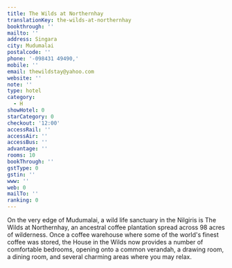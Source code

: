 ```yaml
---
title: The Wilds at Northernhay
translationKey: the-wilds-at-northernhay
bookthrough: ''
mailto: ''
address: Singara
city: Mudumalai
postalcode: ''
phone: '-098431 49490,'
mobile: ''
email: thewildstay@yahoo.com
website: ''
note: ''
type: hotel
category:
  - H
showHotel: 0
starCategory: 0
checkout: '12:00'
accessRail: ''
accessAir: ''
accessBus: ''
advantage: ''
rooms: 10
bookThrough: ''
gstType: 0
gstin: ''
www: ''
web: 0
mailTo: ''
ranking: 0
---
```







On the very edge of Mudumalai, a wild life sanctuary in the Nilgiris is The Wilds at Northernhay, an ancestral coffee plantation spread across 98 acres of wilderness.     Once a coffee warehouse where some of the world's finest coffee was stored, the House in the Wilds now provides a number of comfortable bedrooms, opening onto a common verandah, a drawing room, a dining room, and several charming areas where you may relax.